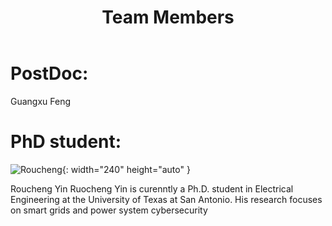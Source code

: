﻿---
layout: archive
title: "Team Members"
permalink: /TeamMembers/
author_profile: true
---

# PostDoc:

Guangxu Feng

# PhD student:

![Roucheng](https://qzhang41.github.io/images/ruocheng.jpeg){: width="240" height="auto" }

Roucheng Yin
Ruocheng Yin is curenntly a Ph.D. student in Electrical Engineering at the University of Texas at San Antonio. His research focuses on smart grids and power system cybersecurity
